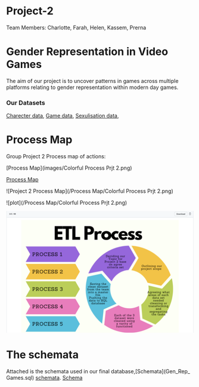 # Project-2

Team Members: Charlotte, Farah, Helen, Kassem, Prerna

# Gender Representation in Video Games

The aim of our project is to uncover patterns in games across multiple platforms
relating to gender representation within modern day games. 

### Our Datasets

[Charecter data](Resources/characters.grivg.csv),
[Game data](Resources/games.grivg.csv),
[Sexulisation data](Resources/sexualization.grivg.csv),

# Process Map

Group Project 2 Process map of actions:

[Process Map](images/Colorful Process Prjt 2.png)

[Process Map](https://github.com/kass173/Project-2/blob/main/Process%20Map/Colorful%20Process%20Prjt%202.png)

![Project 2 Process Map](/Process Map/Colorful Process Prjt 2.png)

![plot](/Process Map/Colorful Process Prjt 2.png)

![Process Visual](images/Process-Map.png)

# The schemata

Attached is the schemata used in our final database,[Schemata](Gen_Rep_ Games.sql) 
[schemata](https://github.com/kass173/Project-2/blob/main/Gen_Rep_%20Games.sql).
[Schema](images/Schema.png)

